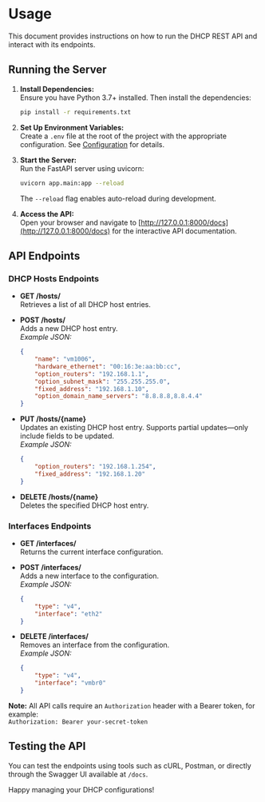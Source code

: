 # Usage

This document provides instructions on how to run the DHCP REST API and interact with its endpoints.

## Running the Server

1. **Install Dependencies:**  
   Ensure you have Python 3.7+ installed. Then install the dependencies:
   ```bash
   pip install -r requirements.txt
   ```

2. **Set Up Environment Variables:**  
   Create a `.env` file at the root of the project with the appropriate configuration. See [Configuration](CONFIGURATION.md) for details.

3. **Start the Server:**  
   Run the FastAPI server using uvicorn:
   ```bash
   uvicorn app.main:app --reload
   ```
   The `--reload` flag enables auto-reload during development.

4. **Access the API:**  
   Open your browser and navigate to [http://127.0.0.1:8000/docs](http://127.0.0.1:8000/docs) for the interactive API documentation.

## API Endpoints

### DHCP Hosts Endpoints

- **GET /hosts/**  
  Retrieves a list of all DHCP host entries.

- **POST /hosts/**  
  Adds a new DHCP host entry.  
  *Example JSON:*
  ```json
  {
      "name": "vm1006",
      "hardware_ethernet": "00:16:3e:aa:bb:cc",
      "option_routers": "192.168.1.1",
      "option_subnet_mask": "255.255.255.0",
      "fixed_address": "192.168.1.10",
      "option_domain_name_servers": "8.8.8.8,8.8.4.4"
  }
  ```

- **PUT /hosts/{name}**  
  Updates an existing DHCP host entry. Supports partial updates—only include fields to be updated.  
  *Example JSON:*
  ```json
  {
      "option_routers": "192.168.1.254",
      "fixed_address": "192.168.1.20"
  }
  ```

- **DELETE /hosts/{name}**  
  Deletes the specified DHCP host entry.

### Interfaces Endpoints

- **GET /interfaces/**  
  Returns the current interface configuration.

- **POST /interfaces/**  
  Adds a new interface to the configuration.  
  *Example JSON:*
  ```json
  {
      "type": "v4",
      "interface": "eth2"
  }
  ```

- **DELETE /interfaces/**  
  Removes an interface from the configuration.  
  *Example JSON:*
  ```json
  {
      "type": "v4",
      "interface": "vmbr0"
  }
  ```

**Note:** All API calls require an `Authorization` header with a Bearer token, for example:  
`Authorization: Bearer your-secret-token`

## Testing the API

You can test the endpoints using tools such as cURL, Postman, or directly through the Swagger UI available at `/docs`.

Happy managing your DHCP configurations!